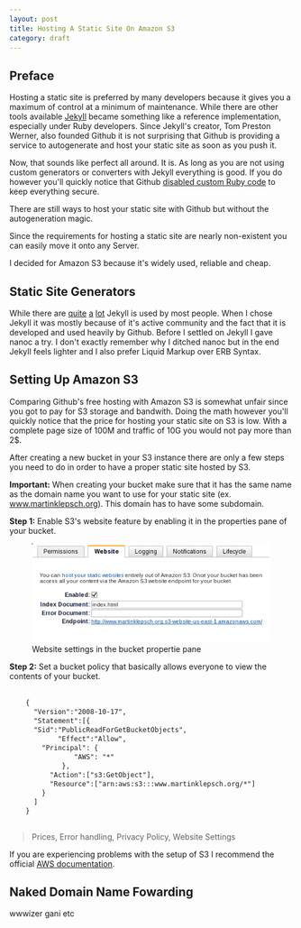 ```yaml
---
layout: post
title: Hosting A Static Site On Amazon S3
category: draft
---
```


## Preface

Hosting a static site is preferred by many developers because it gives you a maximum of
control at a minimum of maintenance.
While there are other tools available [Jekyll](https://github.com/mojombo/jekyll) became something like a reference
implementation, especially under Ruby developers.
Since Jekyll's creator, Tom Preston Werner, also founded Github it is not surprising that
Github is providing a service to autogenerate and host your static site as soon as you push
it.

Now, that sounds like perfect all around. It is. As long as you are not using custom
generators or converters with Jekyll everything is good.
If you do however you'll quickly notice that Github [disabled custom Ruby code](https://github.com/mojombo/jekyll/issues/325) to keep
everything secure.

<aside><p>
There are still ways to host your static site with Github but without the autogeneration
magic.</p></aside>

Since the requirements for hosting a static site are nearly non-existent you can easily move
it onto any Server.

I decided for Amazon S3 because it's widely used, reliable and cheap.

## Static Site Generators

While there are
[quite](http://nanoc.stoneship.org) [a](http://middlemanapp.com)
[lot](https://www.ruby-toolbox.com/categories/static_website_generation) Jekyll is used by
most people. When I chose Jekyll it was mostly because of it's active community and the fact
that it is developed and used heavily by Github.
Before I settled on Jekyll I gave nanoc a try. I don't exactly remember why I ditched nanoc
but in the end Jekyll feels lighter and I also prefer Liquid Markup over ERB
Syntax.

## Setting Up Amazon S3

Comparing Github's free hosting with Amazon S3 is somewhat unfair since you got to pay for
S3 storage and bandwith. Doing the math however you'll quickly notice that the price for
hosting your static site on S3 is low.
With a complete page size of 100M and traffic of 10G you would not pay more than 2$.

After creating a new bucket in your S3 instance there are only a few steps you need to do in
order to have a proper static site hosted by S3.

**Important:** When creating your bucket make sure that it has the same name as the domain
name you want to use for your static site (ex. www.martinklepsch.org). This domain has to
have some subdomain.

**Step 1:** Enable S3's website feature by enabling it in the properties pane of your bucket.

<figure>
<img src="/images/website-settings-s3.png" alt="AWS Console Website Settings">
<figcaption>Website settings in the bucket propertie pane</figcaption>
</figure>

**Step 2:** Set a bucket policy that basically allows everyone to view the contents of your bucket.

  <pre><code>
    {
      "Version":"2008-10-17",
      "Statement":[{
      "Sid":"PublicReadForGetBucketObjects",
            "Effect":"Allow",
        "Principal": {
                "AWS": "*"
             },
          "Action":["s3:GetObject"],
          "Resource":["arn:aws:s3:::www.martinklepsch.org/*"]
        }
      ]
    }
  </code></pre>

> Prices, Error handling, Privacy Policy, Website Settings

If you are experiencing problems with the setup of S3 I recommend the official [AWS
documentation](http://docs.amazonwebservices.com/AmazonS3/latest/dev/WebsiteHosting.html).

## Naked Domain Name Fowarding

wwwizer gani etc
